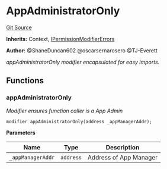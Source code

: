 # AppAdministratorOnly
[Git Source](https://github.com/thrackle-io/tron/blob/a542d218e58cfe9de74725f5f4fd3ffef34da456/src/protocol/economic/AppAdministratorOnly.sol)

**Inherits:**
Context, [IPermissionModifierErrors](/src/common/IErrors.sol/interface.IPermissionModifierErrors.md)

**Author:**
@ShaneDuncan602 @oscarsernarosero @TJ-Everett

*appAdministratorOnly modifier encapsulated for easy imports.*


## Functions
### appAdministratorOnly

*Modifier ensures function caller is a App Admin*


```solidity
modifier appAdministratorOnly(address _appManagerAddr);
```
**Parameters**

|Name|Type|Description|
|----|----|-----------|
|`_appManagerAddr`|`address`|Address of App Manager|


